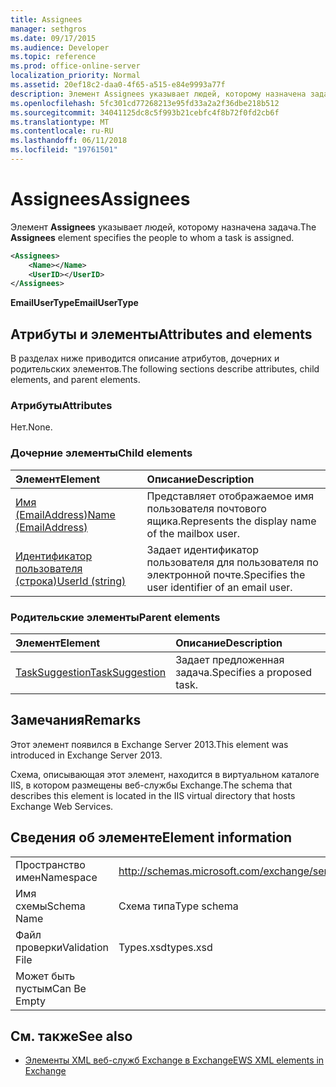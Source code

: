 ```yaml
---
title: Assignees
manager: sethgros
ms.date: 09/17/2015
ms.audience: Developer
ms.topic: reference
ms.prod: office-online-server
localization_priority: Normal
ms.assetid: 20ef18c2-daa0-4f65-a515-e84e9993a77f
description: Элемент Assignees указывает людей, которому назначена задача.
ms.openlocfilehash: 5fc301cd77268213e95fd33a2a2f36dbe218b512
ms.sourcegitcommit: 34041125dc8c5f993b21cebfc4f8b72f0fd2cb6f
ms.translationtype: MT
ms.contentlocale: ru-RU
ms.lasthandoff: 06/11/2018
ms.locfileid: "19761501"
---
```

# <a name="assignees"></a><span data-ttu-id="d3c39-103">Assignees</span><span class="sxs-lookup"><span data-stu-id="d3c39-103">Assignees</span></span>

<span data-ttu-id="d3c39-104">Элемент **Assignees** указывает людей, которому назначена задача.</span><span class="sxs-lookup"><span data-stu-id="d3c39-104">The **Assignees** element specifies the people to whom a task is assigned.</span></span> 
  
```XML
<Assignees>
    <Name></Name>
    <UserID></UserID>
</Assignees>
```

 <span data-ttu-id="d3c39-105">**EmailUserType**</span><span class="sxs-lookup"><span data-stu-id="d3c39-105">**EmailUserType**</span></span>
## <a name="attributes-and-elements"></a><span data-ttu-id="d3c39-106">Атрибуты и элементы</span><span class="sxs-lookup"><span data-stu-id="d3c39-106">Attributes and elements</span></span>

<span data-ttu-id="d3c39-107">В разделах ниже приводится описание атрибутов, дочерних и родительских элементов.</span><span class="sxs-lookup"><span data-stu-id="d3c39-107">The following sections describe attributes, child elements, and parent elements.</span></span>
  
### <a name="attributes"></a><span data-ttu-id="d3c39-108">Атрибуты</span><span class="sxs-lookup"><span data-stu-id="d3c39-108">Attributes</span></span>

<span data-ttu-id="d3c39-109">Нет.</span><span class="sxs-lookup"><span data-stu-id="d3c39-109">None.</span></span>
  
### <a name="child-elements"></a><span data-ttu-id="d3c39-110">Дочерние элементы</span><span class="sxs-lookup"><span data-stu-id="d3c39-110">Child elements</span></span>

|<span data-ttu-id="d3c39-111">**Элемент**</span><span class="sxs-lookup"><span data-stu-id="d3c39-111">**Element**</span></span>|<span data-ttu-id="d3c39-112">**Описание**</span><span class="sxs-lookup"><span data-stu-id="d3c39-112">**Description**</span></span>|
|:-----|:-----|
|[<span data-ttu-id="d3c39-113">Имя (EmailAddress)</span><span class="sxs-lookup"><span data-stu-id="d3c39-113">Name (EmailAddress)</span></span>](name-emailaddress.md) <br/> |<span data-ttu-id="d3c39-114">Представляет отображаемое имя пользователя почтового ящика.</span><span class="sxs-lookup"><span data-stu-id="d3c39-114">Represents the display name of the mailbox user.</span></span>  <br/> |
|[<span data-ttu-id="d3c39-115">Идентификатор пользователя (строка)</span><span class="sxs-lookup"><span data-stu-id="d3c39-115">UserId (string)</span></span>](userid-string.md) <br/> |<span data-ttu-id="d3c39-116">Задает идентификатор пользователя для пользователя по электронной почте.</span><span class="sxs-lookup"><span data-stu-id="d3c39-116">Specifies the user identifier of an email user.</span></span>  <br/> |
   
### <a name="parent-elements"></a><span data-ttu-id="d3c39-117">Родительские элементы</span><span class="sxs-lookup"><span data-stu-id="d3c39-117">Parent elements</span></span>

|<span data-ttu-id="d3c39-118">**Элемент**</span><span class="sxs-lookup"><span data-stu-id="d3c39-118">**Element**</span></span>|<span data-ttu-id="d3c39-119">**Описание**</span><span class="sxs-lookup"><span data-stu-id="d3c39-119">**Description**</span></span>|
|:-----|:-----|
|[<span data-ttu-id="d3c39-120">TaskSuggestion</span><span class="sxs-lookup"><span data-stu-id="d3c39-120">TaskSuggestion</span></span>](tasksuggestion.md) <br/> |<span data-ttu-id="d3c39-121">Задает предложенная задача.</span><span class="sxs-lookup"><span data-stu-id="d3c39-121">Specifies a proposed task.</span></span>  <br/> |
   
## <a name="remarks"></a><span data-ttu-id="d3c39-122">Замечания</span><span class="sxs-lookup"><span data-stu-id="d3c39-122">Remarks</span></span>

<span data-ttu-id="d3c39-123">Этот элемент появился в Exchange Server 2013.</span><span class="sxs-lookup"><span data-stu-id="d3c39-123">This element was introduced in Exchange Server 2013.</span></span>
  
<span data-ttu-id="d3c39-124">Схема, описывающая этот элемент, находится в виртуальном каталоге IIS, в котором размещены веб-службы Exchange.</span><span class="sxs-lookup"><span data-stu-id="d3c39-124">The schema that describes this element is located in the IIS virtual directory that hosts Exchange Web Services.</span></span>
  
## <a name="element-information"></a><span data-ttu-id="d3c39-125">Сведения об элементе</span><span class="sxs-lookup"><span data-stu-id="d3c39-125">Element information</span></span>

|||
|:-----|:-----|
|<span data-ttu-id="d3c39-126">Пространство имен</span><span class="sxs-lookup"><span data-stu-id="d3c39-126">Namespace</span></span>  <br/> |http://schemas.microsoft.com/exchange/services/2006/types  <br/> |
|<span data-ttu-id="d3c39-127">Имя схемы</span><span class="sxs-lookup"><span data-stu-id="d3c39-127">Schema Name</span></span>  <br/> |<span data-ttu-id="d3c39-128">Схема типа</span><span class="sxs-lookup"><span data-stu-id="d3c39-128">Type schema</span></span>  <br/> |
|<span data-ttu-id="d3c39-129">Файл проверки</span><span class="sxs-lookup"><span data-stu-id="d3c39-129">Validation File</span></span>  <br/> |<span data-ttu-id="d3c39-130">Types.xsd</span><span class="sxs-lookup"><span data-stu-id="d3c39-130">types.xsd</span></span>  <br/> |
|<span data-ttu-id="d3c39-131">Может быть пустым</span><span class="sxs-lookup"><span data-stu-id="d3c39-131">Can Be Empty</span></span>  <br/> ||
   
## <a name="see-also"></a><span data-ttu-id="d3c39-132">См. также</span><span class="sxs-lookup"><span data-stu-id="d3c39-132">See also</span></span>

- [<span data-ttu-id="d3c39-133">Элементы XML веб-служб Exchange в Exchange</span><span class="sxs-lookup"><span data-stu-id="d3c39-133">EWS XML elements in Exchange</span></span>](ews-xml-elements-in-exchange.md)


